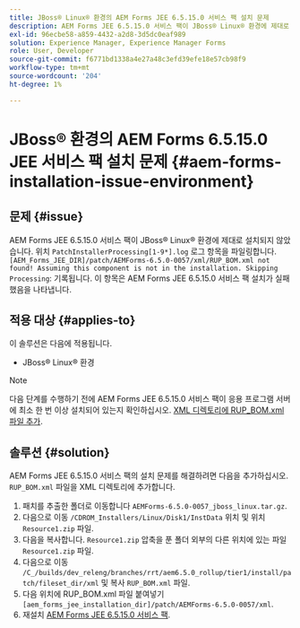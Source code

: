 ```yaml
---
title: JBoss® Linux® 환경의 AEM Forms JEE 6.5.15.0 서비스 팩 설치 문제
description: AEM Forms JEE 6.5.15.0 서비스 팩이 JBoss® Linux® 환경에 제대로 설치되지 않아 패치 변경 사항이 애플리케이션 서버에 적용되지 않습니다. XML 디렉토리에 'RUP_BOM.xml' 파일을 추가합니다.
exl-id: 96ecbe58-a859-4432-a2d8-3d5dc0eaf989
solution: Experience Manager, Experience Manager Forms
role: User, Developer
source-git-commit: f6771bd1338a4e27a48c3efd39efe18e57cb98f9
workflow-type: tm+mt
source-wordcount: '204'
ht-degree: 1%

---
```


# JBoss® 환경의 AEM Forms 6.5.15.0 JEE 서비스 팩 설치 문제 {#aem-forms-installation-issue-environment}

## 문제 {#issue}

AEM Forms JEE 6.5.15.0 서비스 팩이 JBoss® Linux® 환경에 제대로 설치되지 않았습니다. 위치 `PatchInstallerProcessing[1-9*].log` 로그 항목을 파일링합니다. `[AEM_Forms_JEE_DIR]/patch/AEMForms-6.5.0-0057/xml/RUP_BOM.xml not found! Assuming this component is not in the installation. Skipping Processing`: 기록됩니다. 이 항목은 AEM Forms JEE 6.5.15.0 서비스 팩 설치가 실패했음을 나타냅니다.

## 적용 대상 {#applies-to}

이 솔루션은 다음에 적용됩니다.
* JBoss® Linux® 환경

>[!NOTE]
>
> 다음 단계를 수행하기 전에 AEM Forms JEE 6.5.15.0 서비스 팩이 응용 프로그램 서버에 최소 한 번 이상 설치되어 있는지 확인하십시오. [XML 디렉토리에 RUP_BOM.xml 파일 추가](#solution-solution).

## 솔루션 {#solution}

AEM Forms JEE 6.5.15.0 서비스 팩의 설치 문제를 해결하려면 다음을 추가하십시오. `RUP_BOM.xml` 파일을 XML 디렉토리에 추가합니다.
1. 패치를 추출한 폴더로 이동합니다 `AEMForms-6.5.0-0057_jboss_linux.tar.gz`.
1. 다음으로 이동 `/CDROM_Installers/Linux/Disk1/InstData` 위치 및 위치 `Resource1.zip` 파일.
1. 다음을 복사합니다. `Resource1.zip` 압축을 푼 폴더 외부의 다른 위치에 있는 파일 `Resource1.zip` 파일.
1. 다음으로 이동 `/C_/builds/dev_releng/branches/rrt/aem6.5.0_rollup/tier1/install/patch/fileset_dir/xml` 및 복사 `RUP_BOM.xml` 파일.
1. 다음 위치에 RUP_BOM.xml 파일 붙여넣기 `[aem_forms_jee_installation_dir]/patch/AEMForms-6.5.0-0057/xml`.
1. 재설치 [AEM Forms JEE 6.5.15.0 서비스 팩](https://experienceleague.adobe.com/docs/experience-manager-release-information/aem-release-updates/forms-updates/aem-forms-releases.html).
